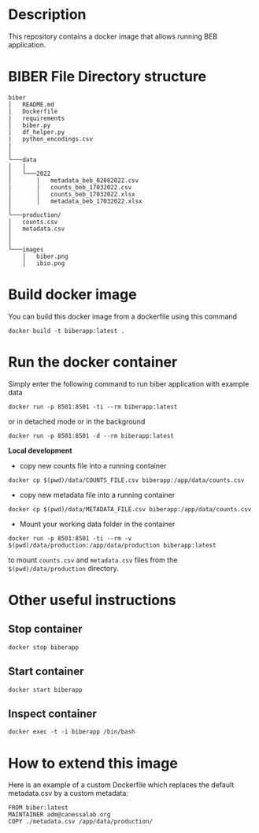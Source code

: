 # Description
This repository contains a docker image that allows running BEB application.

#  BIBER File Directory structure

```
biber
│   README.md
|   Dockerfile
|   requirements
│   biber.py
|   df_helper.py
|   python_encodings.csv
|       
│
└───data
│   │
│   └───2022
│       │   metadata_beb_02082022.csv
|       |   counts_beb_17032022.csv
│       │   counts_beb_17032022.xlsx
│       │   metadata_beb_17032022.xlsx
│   
└───production/
│   counts.csv
│   metadata.csv
│   
│   
└───images
    │   biber.png
    │   ibio.png
```



# Build docker image
You can build this docker image from a dockerfile using this command
```
docker build -t biberapp:latest .
```

# Run the docker container
Simply enter the following command to run biber application with example data
```
docker run -p 8501:8501 -ti --rm biberapp:latest
```
or in detached mode or in the background

```
docker run -p 8501:8501 -d --rm biberapp:latest
```


**Local development**

 - copy new counts file into a running container
 ```
 docker cp $(pwd)/data/COUNTS_FILE.csv biberapp:/app/data/counts.csv 
```
 - copy new metadata file into a running container
 ```
 docker cp $(pwd)/data/METADATA_FILE.csv biberapp:/app/data/counts.csv 
```

 - Mount your working data folder in the container 
  ```
  docker run -p 8501:8501 -ti --rm -v $(pwd)/data/production:/app/data/production biberapp:latest
  ```
to mount ``` counts.csv ``` and ```metadata.csv``` files from the  ```$(pwd)/data/production``` directory.


# Other useful instructions
## Stop container

    docker stop biberapp
    
## Start container

    docker start biberapp
    
## Inspect container

    docker exec -t -i biberapp /bin/bash

# How to extend this image

Here is an example of a custom Dockerfile which replaces the default metadata.csv by a custom metadata:

    FROM biber:latest
    MAINTAINER adm@canessalab.org
    COPY ./metadata.csv /app/data/production/

